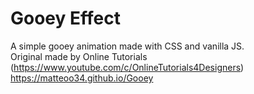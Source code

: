 # Gooey Effect
A simple gooey animation made with CSS and vanilla JS.  
Original made by Online Tutorials (https://www.youtube.com/c/OnlineTutorials4Designers)  
https://matteoo34.github.io/Gooey
